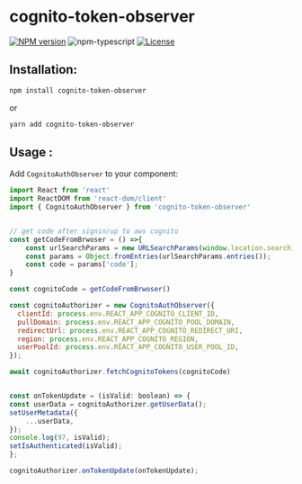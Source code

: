 # cognito-token-observer

[![NPM version][npm-image]][npm-url]
![npm-typescript]
[![License][github-license]][github-license-url]

## Installation:

```bash
npm install cognito-token-observer
```

or

```bash
yarn add cognito-token-observer
```

## Usage :

Add `CognitoAuthObserver` to your component:

```js
import React from 'react'
import ReactDOM from 'react-dom/client'
import { CognitoAuthObserver } from 'cognito-token-observer'


// get code after signin/up to aws cognito
const getCodeFromBrwoser = () =>{
    const urlSearchParams = new URLSearchParams(window.location.search);
    const params = Object.fromEntries(urlSearchParams.entries());
    const code = params['code'];
}

const cognitoCode = getCodeFromBrwoser()

const cognitoAuthorizer = new CognitoAuthObserver({
  clientId: process.env.REACT_APP_COGNITO_CLIENT_ID,
  pullDomain: process.env.REACT_APP_COGNITO_POOL_DOMAIN,
  redirectUrl: process.env.REACT_APP_COGNITO_REDIRECT_URI,
  region: process.env.REACT_APP_COGNITO_REGION,
  userPoolId: process.env.REACT_APP_COGNITO_USER_POOL_ID,
});

await cognitoAuthorizer.fetchCognitoTokens(cognitoCode)


const onTokenUpdate = (isValid: boolean) => {
const userData = cognitoAuthorizer.getUserData();
setUserMetadata({
    ...userData,
});
console.log(97, isValid);
setIsAuthenticated(isValid);
};

cognitoAuthorizer.onTokenUpdate(onTokenUpdate);

```

[npm-url]: https://www.npmjs.com/package/cognito-token-observer
[npm-image]: https://img.shields.io/npm/v/cognito-token-observer
[github-license]: https://img.shields.io/github/license/romankurnovskii/cognito-token-observer
[github-license-url]: https://github.com/romankurnovskii/cognito-token-observer/blob/master/LICENSE
[npm-typescript]: https://img.shields.io/npm/types/cognito-token-observer